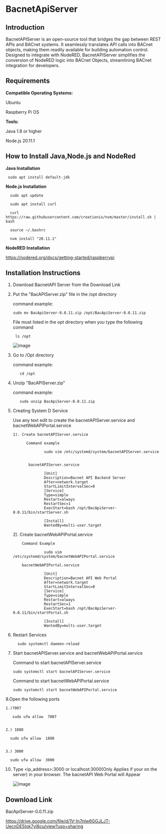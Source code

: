 # BacnetApiServer


Introduction
--

BacnetAPIServer is an open-source tool that bridges the gap between REST APIs and BACnet systems. It seamlessly translates API calls into BACnet objects, making them readily available for building automation control. Designed to integrate with NodeRED, BacnetAPIServer simplifies the conversion of NodeRED logic into BACnet Objects, streamlining BACnet integration for developers.

Requirements
--

**Compatible Operating Systems:**
 
 Ubuntu
 
 Raspberry Pi OS
 
**Tools:**

Java 1.8 or higher

Node.js 20.11.1


How to Install Java,Node.js and NodeRed
--

**Java Installation**

     sudo apt install default-jdk

**Node.js Installation**

      sudo apt update

      sudo apt install curl 
     
      curl https://raw.githubusercontent.com/creationix/nvm/master/install.sh | bash 
     
      source ~/.bashrc   
     
      nvm install "20.11.1"

 **NodeRED Installation**     

 https://nodered.org/docs/getting-started/raspberrypi     


 
 
Installation Instructions
--
1. Download BacnetAPI Server from the Download Link

2. Put the "BacAPIServer<version>.zip" file in the /opt directory

     command example:
   
       sudo mv BacApiServer-0.0.11.zip /opt/BacApiServer-0.0.11.zip

    File must listed in the opt directory when you type the following command

        ls /opt
   ![image](https://github.com/selvadurai/BacnetAPIServer/assets/4705770/a51112df-06f4-4c17-a681-f2fa7daa0257)
            
3. Go to /Opt directory

    command example:
   
          cd /opt
   
     
4. Unzip  "BacAPIServer<version>.zip"

   command example:

          sudo unzip BacApiServer-0.0.11.zip

5. Creating System D Service

   
      Use any text edit to create the bacnetAPIServer.service and bacnetWebAPIPortal.service

       1). Create bacnetAPIServer.service

             Command example
         
                     sudo vim /etc/systemd/system/bacnetAPIServer.service
   
          
              bacnetAPIServer.service
   
                     [Unit]
                     Description=Bacnet API Backend Server
                     After=network.target
                     StartLimitIntervalSec=0
                     [Service]
                     Type=simple
                     Restart=always
                     RestartSec=1
                     ExecStart=bash /opt/BacApiServer-0.0.11/bin/startServer.sh
                     
                     [Install]
                     WantedBy=multi-user.target

      2). Create bacnetWebAPIPortal.service

           Command Example
        
                     sudo vim /etc/systemd/system/bacnetWebAPIPortal.service
        
           bacnetWebAPIPortal.service
          
                     [Unit]
                     Description=Bacnet API Web Portal
                     After=network.target
                     StartLimitIntervalSec=0
                     [Service]
                     Type=simple
                     Restart=always
                     RestartSec=1
                     ExecStart=bash /opt/BacApiServer-0.0.11/bin/startPortal.sh
                                 
                     [Install]
                     WantedBy=multi-user.target
                                
  
  6. Restart Services
  
           sudo systemctl daemon-reload


  7. Start  bacnetAPIServer.service and  bacnetWebAPIPortal.service

     Command to start bacnetAPIServer.service
     
         sudo systemctl start bacnetAPIServer.service

     Command to start bacnetWebAPIPortal.service
     
         sudo systemctl start bacnetWebAPIPortal.service

 8.Open the following ports

    1.)7007

       sudo ufw allow  7007

   
    2.) 1880

      sudo ufw allow  1880

   
    3.) 3000

      sudo ufw allow  3000

 10. Type <ip_address>:3000 or localhost:3000(Only Applies if your on the server) in your browser. The bacnetAPI Web Portal will Appear

     ![image](https://github.com/selvadurai/BacnetAPIServer/assets/4705770/d9a731a9-b259-46d4-b32b-c0abfebfe404)

         


   
 
     
   
 
Download Link
--
BacApiServer-0.0.11.zip

https://drive.google.com/file/d/1V-In7nlw6GGJLJT-UecnDE5Iok7yl8cu/view?usp=sharing
